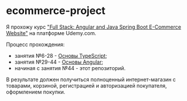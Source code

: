 # ecommerce-project

Я прохожу курс 
["Full Stack: Angular and Java Spring Boot E-Commerce Website"](https://www.udemy.com/course/full-stack-angular-spring-boot-tutorial/)
 на платформе Udemy.com. 

Процесс прохождения:
- занятия №6-28 - [Основы TypeScript](https://github.com/AlesiaSherstneva/typescript-training);
- занятия №29-44 - [Основы Angular](https://github.com/AlesiaSherstneva/angular-training);
- начиная с занятия №44 - этот репозиторий.

В результате должен получиться полноценный интернет-магазин с товарами, корзиной, регистрацией и авторизацией
покупателя, оформлением покупки.